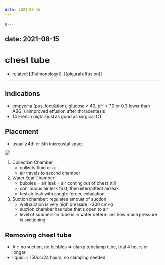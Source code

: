 ```yaml
---
date: 2021-08-16
---
```


e---

## date: 2021-08-15

# chest tube

- related: [[Pulmonology]], [[pleural effusion]]
---

## Indications

- empyema (pus, loculation), glucose < 40, pH < 7.0 or 0.3 lower than ABG, unimproved effusion after thoracentesis
- 14 French pigtail just as good as surgical CT

## Placement

- usually 4th or 5th intercostal space

![](https://photos.thisispiggy.com/file/wikiFiles/20210815133550.png)

1. Collection Chamber
   - collects fluid or air
   - air travels to second chamber
2. Water Seal Chamber
   - bubbles = air leak = air coming out of chest still
   - continuous air leak first, then intermittent air leak
   - test air leak with cough: forced exhalation
3. Suction chamber: regulates amount of suction
   - wall suction is very high pressure, -300 cmHg
   - suction chamber has tube that's open to air
   - level of submersion tube is in water determines how much pressure is suctioning

## Removing chest tube

- Air: no suction, no bubbles => clamp tubclamp tube, trial 4 hours or longer
- liquid: < 150cc/24 hours, no clamping needed
